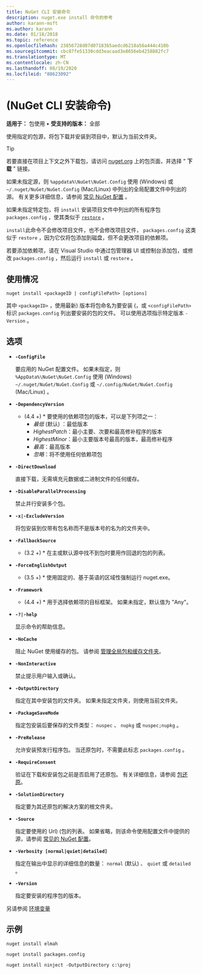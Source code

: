 ```yaml
---
title: NuGet CLI 安装命令
description: nuget.exe install 命令的参考
author: karann-msft
ms.author: karann
ms.date: 01/18/2018
ms.topic: reference
ms.openlocfilehash: 23856728d07d07183b5aedcd6218a56a444c410b
ms.sourcegitcommit: cbc87fe51330cdd3eacaad3e8656eb4258882fc7
ms.translationtype: MT
ms.contentlocale: zh-CN
ms.lasthandoff: 08/19/2020
ms.locfileid: "88623092"
---
```

# <a name="install-command-nuget-cli"></a> (NuGet CLI 安装命令) 

**适用于：** 包使用 &bullet; **受支持的版本：** 全部

使用指定的包源，将包下载并安装到项目中，默认为当前文件夹。

> [!Tip]
> 若要直接在项目上下文之外下载包，请访问 [nuget.org](https://www.nuget.org) 上的包页面，并选择 " **下载** " 链接。

如果未指定源，则 `%appdata%\NuGet\NuGet.Config` 使用 (Windows) 或 `~/.nuget/NuGet/NuGet.Config` (Mac/Linux) 中列出的全局配置文件中列出的源。 有关更多详细信息，请参阅 [常见 NuGet 配置](../../consume-packages/configuring-nuget-behavior.md) 。

如果未指定特定包，将 `install` 安装项目文件中列出的所有程序包 `packages.config` ，使其类似于 [`restore`](cli-ref-restore.md) 。

`install`此命令不会修改项目文件，也不会修改项目文件， `packages.config` 这类似于 `restore` ，因为它仅将包添加到磁盘，但不会更改项目的依赖项。

若要添加依赖项，请在 Visual Studio 中通过包管理器 UI 或控制台添加包，或修改 `packages.config` ，然后运行 `install` 或 `restore` 。

## <a name="usage"></a>使用情况

```cli
nuget install <packageID | configFilePath> [options]
```

其中 `<packageID>` ，使用最新) 版本将包命名为要安装 (，或 `<configFilePath>` 标识 `packages.config` 列出要安装的包的文件。 可以使用选项指示特定版本 `-Version` 。

## <a name="options"></a>选项

- **`-ConfigFile`**

  要应用的 NuGet 配置文件。 如果未指定，则 `%AppData%\NuGet\NuGet.Config` 使用 (Windows) `~/.nuget/NuGet/NuGet.Config` 或 `~/.config/NuGet/NuGet.Config` (Mac/Linux) 。

- **`-DependencyVersion`**

  * (4.4 +) * 要使用的依赖项包的版本，可以是下列项之一：<br/><ul><li>*最低* (默认) ：最低版本</li><li>*HighestPatch*：最小主要、次要和最高修补程序的版本</li><li>*HighestMinor*：最小主要版本号最高的版本，最高修补程序</li><li>*最高*：最高版本</li><li>*忽略*：将不使用任何依赖项包</li></ul>

- **`-DirectDownload`**

  直接下载，无需填充元数据或二进制文件的任何缓存。

- **`-DisableParallelProcessing`**

  禁止并行安装多个包。

- **`-x|-ExcludeVersion`**

  将包安装到仅带有包名称而不是版本号的名为的文件夹中。

- **`-FallbackSource`**

  * (3.2 +) * 在主或默认源中找不到包时要用作回退的包的列表。

- **`-ForceEnglishOutput`**

  * (3.5 +) * 使用固定的、基于英语的区域性强制运行 nuget.exe。

- **`-Framework`**

  * (4.4 +) * 用于选择依赖项的目标框架。 如果未指定，默认值为 "Any"。

- **`-?|-help`**

  显示命令的帮助信息。

- **`-NoCache`**

  阻止 NuGet 使用缓存的包。 请参阅 [管理全局包和缓存文件夹](../../consume-packages/managing-the-global-packages-and-cache-folders.md)。

- **`-NonInteractive`**

  禁止提示用户输入或确认。

- **`-OutputDirectory`**

  指定在其中安装包的文件夹。 如果未指定文件夹，则使用当前文件夹。

- **`-PackageSaveMode`**

  指定包安装后要保存的文件类型： `nuspec` 、 `nupkg` 或 `nuspec;nupkg` 。

- **`-PreRelease`**

  允许安装预发行程序包。 当还原包时，不需要此标志 `packages.config` 。

- **`-RequireConsent`**

  验证在下载和安装包之前是否启用了还原包。 有关详细信息，请参阅 [包还原](../../consume-packages/package-restore.md)。

- **`-SolutionDirectory`**

  指定要为其还原包的解决方案的根文件夹。

- **`-Source`**

   指定要使用的 Url)  (包的列表。 如果省略，则该命令使用配置文件中提供的源，请参阅 [常见的 NuGet 配置](../../consume-packages/configuring-nuget-behavior.md)。

- **`-Verbosity [normal|quiet|detailed]`**

  指定在输出中显示的详细信息的数量： `normal` (默认) 、 `quiet` 或 `detailed` 。

- **`-Version`**

  指定要安装的程序包的版本。

另请参阅 [环境变量](cli-ref-environment-variables.md)

## <a name="examples"></a>示例

```cli
nuget install elmah

nuget install packages.config

nuget install ninject -OutputDirectory c:\proj
```
